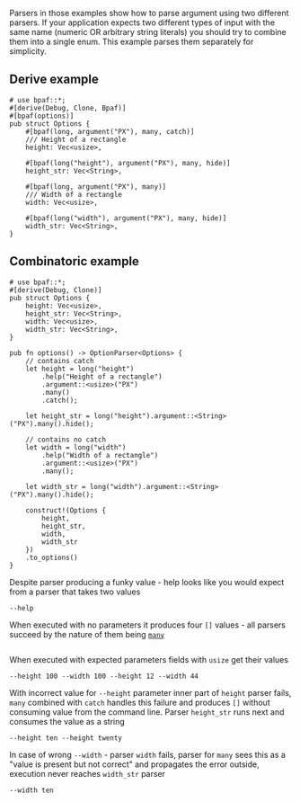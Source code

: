 Parsers in those examples show how to parse argument using two different parsers. If your
application expects two different types of input with the same name (numeric OR arbitrary
string literals) you should try to combine them into a single enum. This example parses them
separately for simplicity.

## Derive example

```rust,id:1
# use bpaf::*;
#[derive(Debug, Clone, Bpaf)]
#[bpaf(options)]
pub struct Options {
    #[bpaf(long, argument("PX"), many, catch)]
    /// Height of a rectangle
    height: Vec<usize>,

    #[bpaf(long("height"), argument("PX"), many, hide)]
    height_str: Vec<String>,

    #[bpaf(long, argument("PX"), many)]
    /// Width of a rectangle
    width: Vec<usize>,

    #[bpaf(long("width"), argument("PX"), many, hide)]
    width_str: Vec<String>,
}
```

## Combinatoric example

```rust,id:2
# use bpaf::*;
#[derive(Debug, Clone)]
pub struct Options {
    height: Vec<usize>,
    height_str: Vec<String>,
    width: Vec<usize>,
    width_str: Vec<String>,
}

pub fn options() -> OptionParser<Options> {
    // contains catch
    let height = long("height")
        .help("Height of a rectangle")
        .argument::<usize>("PX")
        .many()
        .catch();

    let height_str = long("height").argument::<String>("PX").many().hide();

    // contains no catch
    let width = long("width")
        .help("Width of a rectangle")
        .argument::<usize>("PX")
        .many();

    let width_str = long("width").argument::<String>("PX").many().hide();

    construct!(Options {
        height,
        height_str,
        width,
        width_str
    })
    .to_options()
}
```


Despite parser producing a funky value - help looks like you would expect from a parser that
takes two values

```run,id:1,id:2
--help
```

When executed with no parameters it produces four `[]` values - all parsers succeed by the
nature of them being [`many`](Parser::many)

```run,id:1,id:2

```

When executed with expected parameters fields with `usize` get their values

```run,id:1,id:2
--height 100 --width 100 --height 12 --width 44
```

With incorrect value for `--height` parameter inner part of `height` parser fails, `many`
combined with `catch` handles this failure and produces `[]` without consuming value from the
command line. Parser `height_str` runs next and consumes the value as a string

```run,id:1,id:2
--height ten --height twenty
```

In case of wrong `--width` - parser `width` fails, parser for `many` sees this as a
"value is present but not correct" and propagates the error outside, execution never reaches
`width_str` parser

```run,id:1,id:2
--width ten
```

